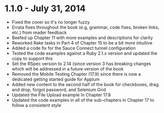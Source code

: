 # 1.1.0 - July 31, 2014

+ Fixed the cover so it's no longer fuzzy
+ Errata fixes throughout the book (e.g, grammar, code fixes, broken links, etc.) from reader feedback
+ Beefed up Chapter 11 with more examples and descriptions for clarity
+ Reworked Rake tasks in Part 4 of Chapter 15 to be a bit more intuitive
+ Added a code fix for the Sauce Connect tunnel configuration
+ Tested the code examples against a Ruby 2.1.x version and updated the copy to support this
+ Set the RSpec version to 2.14 (since version 3 has breaking changes which will be addressed in a future version of the book
+ Removed the Mobile Testing Chapter (17.9) since there is now a dedicated getting started guide for Appium
+ Added new content to the second half of the book for checkboxes, drag and drop, forgot password, and Selenium Grid
+ Updated the File Upload example In Chapter 17.8
+ Updated the code examples in all of the sub-chapters in Chapter 17 to follow a consistent style
